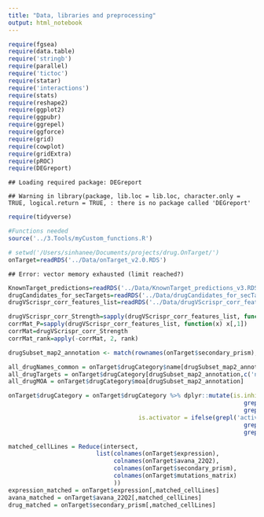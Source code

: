 ```yaml
---
title: "Data, libraries and preprocessing"
output: html_notebook
---
```


<!-- Atomic inputs needed to run a code -->
<!-- Libraries -->

```r
require(fgsea)
require(data.table)
require('stringb')
require(parallel)
require('tictoc')
require(statar)
require('interactions')
require(stats)
require(reshape2)
require(ggplot2)
require(ggpubr)
require(ggrepel)
require(ggforce)
require(grid)
require(cowplot)
require(gridExtra)
require(pROC)
require(DEGreport)
```

```
## Loading required package: DEGreport
```

```
## Warning in library(package, lib.loc = lib.loc, character.only = TRUE, logical.return = TRUE, : there is no package called 'DEGreport'
```

```r
require(tidyverse)

#Functions needed
source('../3.Tools/myCustom_functions.R')
```
<!-- OnTarget Data and the preprocessing-->

```r
# setwd('/Users/sinhanee/Documents/projects/drug.OnTarget/')
onTarget=readRDS('../Data/onTarget_v2.0.RDS')
```

```
## Error: vector memory exhausted (limit reached?)
```

```r
KnownTarget_predictions=readRDS('../Data/KnownTarget_predictions_v3.RDS') ## required dataset latest version
drugCandidates_for_secTargets=readRDS('../Data/drugCandidates_for_secTargets.RDS')
drugVScrispr_corr_features_list=readRDS('../Data/drugVScrispr_corr_features_list.RDS')
```

<!-- Get the correlation strength, P value and the rank of the correlation matrix-->

```r
drugVScrispr_corr_Strength=sapply(drugVScrispr_corr_features_list, function(x) x[,2])
corrMat_P=sapply(drugVScrispr_corr_features_list, function(x) x[,1])
corrMat=drugVScrispr_corr_Strength
corrMat_rank=apply(-corrMat, 2, rank)
```
<!-- known target prediction-->

```r
drugSubset_map2_annotation <- match(rownames(onTarget$secondary_prism), onTarget$drugCategory$broad_id_trimmed)

all_drugNames_common = onTarget$drugCategory$name[drugSubset_map2_annotation]
all_drugTargets = onTarget$drugCategory[drugSubset_map2_annotation,c('name','target')]
all_drugMOA = onTarget$drugCategory$moa[drugSubset_map2_annotation]
```


<!-- Preprocessing of Drug Category Data set to identify drug is inhibitor or not -->
<!-- Compute if a drug is inhibitor or not -->
<!--  Note: tell the activator part to sanju is.activator ~1640 due to grep(agonist), is.activator.check ~800. -->

```r
onTarget$drugCategory = onTarget$drugCategory %>% dplyr::mutate(is.inhibitor = ifelse(grepl('inhibitor', onTarget$drugCategory$moa) |
                                                                   grepl('antagonist', onTarget$drugCategory$moa) |
                                                                   grepl('blocker', onTarget$drugCategory$moa) ,TRUE, FALSE),
                                     is.activator = ifelse(grepl('activator', onTarget$drugCategory$moa) |
                                                                   grepl('\\bagonist\\b', onTarget$drugCategory$moa) |
                                                                   grepl('stimulant', onTarget$drugCategory$moa) ,TRUE, FALSE))
```


```r
matched_cellLines = Reduce(intersect, 
                         list(colnames(onTarget$expression),
                              colnames(onTarget$avana_22Q2),
                              colnames(onTarget$secondary_prism),
                              colnames(onTarget$mutations_matrix)
                              ))
expression_matched = onTarget$expression[,matched_cellLines]
avana_matched = onTarget$avana_22Q2[,matched_cellLines]
drug_matched = onTarget$secondary_prism[,matched_cellLines]
```



